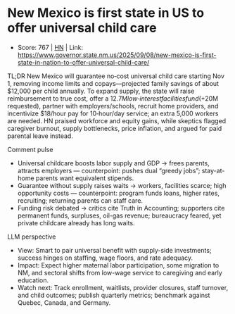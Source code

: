 # New Mexico is first state in US to offer universal child care

- Score: 767 | [HN](https://news.ycombinator.com/item?id=45182372) | Link: https://www.governor.state.nm.us/2025/09/08/new-mexico-is-first-state-in-nation-to-offer-universal-child-care/

TL;DR
New Mexico will guarantee no‑cost universal child care starting Nov 1, removing income limits and copays—projected family savings of about $12,000 per child annually. To expand supply, the state will raise reimbursement to true cost, offer a $12.7M low‑interest facilities fund (+$20M requested), partner with employers/schools, recruit home providers, and incentivize $18/hour pay for 10‑hour/day service; an extra 5,000 workers are needed. HN praised workforce and equity gains, while skeptics flagged caregiver burnout, supply bottlenecks, price inflation, and argued for paid parental leave instead.

Comment pulse
- Universal childcare boosts labor supply and GDP → frees parents, attracts employers — counterpoint: pushes dual “greedy jobs”; stay-at-home parents want equivalent stipends.
- Guarantee without supply raises waits → workers, facilities scarce; high opportunity costs — counterpoint: program funds loans, higher rates, recruiting; returning parents can staff care.
- Funding risk debated → critics cite Truth in Accounting; supporters cite permanent funds, surpluses, oil-gas revenue; bureaucracy feared, yet private childcare already has long waits.

LLM perspective
- View: Smart to pair universal benefit with supply-side investments; success hinges on staffing, wage floors, and rate adequacy.
- Impact: Expect higher maternal labor participation, some migration to NM, and sectoral shifts from low-wage service to caregiving and early education.
- Watch next: Track enrollment, waitlists, provider closures, staff turnover, and child outcomes; publish quarterly metrics; benchmark against Quebec, Canada, and Germany.
